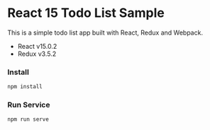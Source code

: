 # React 15 Todo List Sample

This is a simple todo list app built with React, Redux and Webpack.

- React v15.0.2
- Redux v3.5.2

### Install

```javascript
npm install
```

### Run Service

```javascript
npm run serve
```
